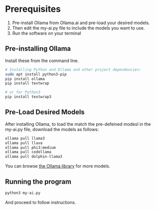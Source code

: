 
# Prerequisites
1. Pre-install Ollama from Ollama.ai and pre-load your desired models.
2. Then edit the my-ai.py file to include the models you want to use.
3. Run the software on your terminal

## Pre-installing Ollama
Install these from the command line.
```bash
# Installing Python and Ollama and other project dependencies:
sudo apt install python3-pip
pip install ollama
pip install textwrap

# or for Python3
pip install textwrap3
```

## Pre-Load Desired Models
After installing Ollama, to load the match the pre-defeined modesl in the my-ai.py file, download the models as follows:
```bash
ollama pull llama3
ollama pull llava
ollama pull phi3:medium
ollama pull codellama
ollama pull dolphin-llama3
```

You can browse [the Ollama library](https://ollama.com/library) for more models.

## Running the program
```bash
python3 my-ai.py
```

And proceed to follow instructions.
